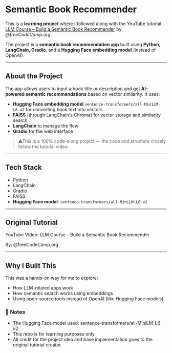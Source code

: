 # Semantic Book Recommender

This is a **learning project** where I followed along with the YouTube tutorial [LLM Course – Build a Semantic Book Recommender](https://www.youtube.com/watch?v=Q7mS1VHm3Yw&t=3536s) by *@freeCodeCamp.org*.

The project is a **semantic book recommendation app** built using **Python, LangChain, Gradio**, and a **Hugging Face embedding model** (instead of OpenAI).

---

## About the Project

The app allows users to input a book title or description and get **AI-powered semantic recommendations** based on vector similarity. It uses:

- **Hugging Face embedding model** `sentence-transformers/all-MiniLM-L6-v2` for converting book text into vectors
- **FAISS** (through LangChain's Chroma) for vector storage and similarity search
- **LangChain** to manage the flow
- **Gradio** for the web interface

> ⚠This is a 100% code-along project — the code and structure closely follow the tutorial video.

---

## Tech Stack

- Python
- LangChain
- Gradio
- FAISS
- **Hugging Face model**: `sentence-transformers/all-MiniLM-L6-v2`

---

## Original Tutorial
YouTube Video: LLM Course – Build a Semantic Book Recommender

By: @freeCodeCamp.org

---

## Why I Built This
This was a hands-on way for me to explore:

- How LLM-related apps work
- How semantic search works using embeddings
- Using open-source tools instead of OpenAI (like Hugging Face models)

### 📌 Notes
- The Hugging Face model used: sentence-transformers/all-MiniLM-L6-v2
- This repo is for learning purposes only.
- All credit for the project idea and base implementation goes to the original tutorial creator.


